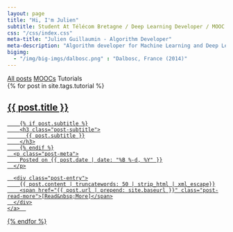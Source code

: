 ```yaml
---
layout: page
title: "Hi, I'm Julien"
subtitle: Student At Télécom Bretagne / Deep Learning Developer / MOOC friendly
css: "/css/index.css"
meta-title: "Julien Guillaumin - Algorithm Developer"
meta-description: "Algorithm developer for Machine Learning and Deep Learning (Theano, Keras, Caffe). Student at Télécom Beratgne - MSc Applied Mathematics"
bigimg:
  - "/img/big-imgs/dalbosc.png" : "Dalbosc, France (2014)"
---
```


<div class="list-filters">
  <a href="/" class="list-filter">All posts</a>
  <a href="/moocs" class="list-filter">MOOCs</a>
  <span class="list-filter filter-selected">Tutorials</span>
</div>

<div class="posts-list">
  {% for post in site.tags.tutorial %}
  <article>
    <a class="post-preview" href="{{ post.url | prepend: site.baseurl }}">
	    <h2 class="post-title">{{ post.title }}</h2>
	
	    {% if post.subtitle %}
	    <h3 class="post-subtitle">
	      {{ post.subtitle }}
	    </h3>
	    {% endif %}
      <p class="post-meta">
        Posted on {{ post.date | date: "%B %-d, %Y" }}
      </p>

      <div class="post-entry">
        {{ post.content | truncatewords: 50 | strip_html | xml_escape}}
        <span href="{{ post.url | prepend: site.baseurl }}" class="post-read-more">[Read&nbsp;More]</span>
      </div>
    </a>  
   </article>
  {% endfor %}
</div>
